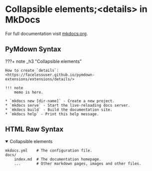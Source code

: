 # Collapsible elements\;\<details\> in MkDocs

For full documentation visit [mkdocs.org](https://mkdocs.org).

## PyMdown Syntax

???+ note _h3 "Collapsible elements"

    How to create `details`:  
    <https://facelessuser.github.io/pymdown-extensions/extensions/details/>

    !!! note
        memo is here.

    * `mkdocs new [dir-name]` - Create a new project.
    * `mkdocs serve` - Start the live-reloading docs server.
    * `mkdocs build` - Build the documentation site.
    * `mkdocs help` - Print this help message.

## HTML Raw Syntax

<details open><summary>Collapsible elements</summary>

```
mkdocs.yml    # The configuration file.
docs/
    index.md  # The documentation homepage.
    ...       # Other markdown pages, images and other files.
```

</details>
